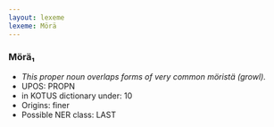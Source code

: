 ```yaml
---
layout: lexeme
lexeme: Mörä
---
```


###  Mörä₁

* _This proper noun overlaps forms of very common *möristä* (growl)._
* UPOS:  PROPN
* in KOTUS dictionary under:  10
* Origins: finer 
* Possible NER class:  LAST


